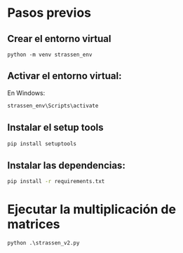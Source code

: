 # Pasos previos
## Crear el entorno virtual
```
python -m venv strassen_env
```

## Activar el entorno virtual:
En Windows:

```bash
strassen_env\Scripts\activate
```
## Instalar el setup tools
```bash
pip install setuptools
```
## Instalar las dependencias:

```bash
pip install -r requirements.txt
```

# Ejecutar la multiplicación de matrices
```python
python .\strassen_v2.py
```